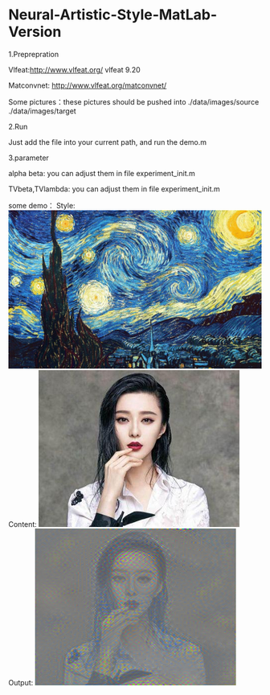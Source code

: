 # Neural-Artistic-Style-MatLab-Version

1.Preprepration

Vlfeat:http://www.vlfeat.org/   vlfeat 9.20

Matconvnet: http://www.vlfeat.org/matconvnet/ 

Some pictures：these pictures should be pushed into ./data/images/source ./data/images/target

2.Run 

Just add the file into your current path, and run the demo.m

3.parameter

alpha beta: you can adjust them in file experiment_init.m

TVbeta,TVlambda: you can adjust them in file experiment_init.m

some demo：
Style:
![van Gogh](https://github.com/DavieHR/Neural-Artistic-Style-MatLab-Version/blob/master/data/images/source/fangao.jpg)
Content:
![fan bingbing](https://github.com/DavieHR/Neural-Artistic-Style-MatLab-Version/blob/master/data/images/target/fan.jpg)
Output:
![out](https://github.com/DavieHR/Neural-Artistic-Style-MatLab-Version/blob/master/data/images/outputs/fan-recon.png)

